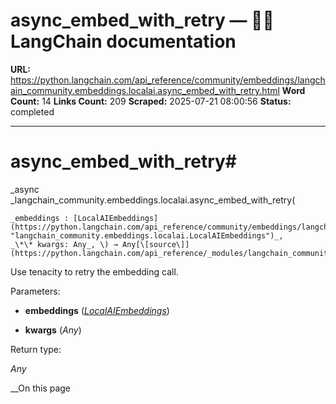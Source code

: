# async_embed_with_retry — 🦜🔗 LangChain  documentation

**URL:** https://python.langchain.com/api_reference/community/embeddings/langchain_community.embeddings.localai.async_embed_with_retry.html
**Word Count:** 14
**Links Count:** 209
**Scraped:** 2025-07-21 08:00:56
**Status:** completed

---

# async\_embed\_with\_retry\#

_async _langchain\_community.embeddings.localai.async\_embed\_with\_retry\(

    _embeddings : [LocalAIEmbeddings](https://python.langchain.com/api_reference/community/embeddings/langchain_community.embeddings.localai.LocalAIEmbeddings.html#langchain_community.embeddings.localai.LocalAIEmbeddings "langchain_community.embeddings.localai.LocalAIEmbeddings")_,     _\*\* kwargs: Any_, \) → Any[\[source\]](https://python.langchain.com/api_reference/_modules/langchain_community/embeddings/localai.html#async_embed_with_retry)\#     

Use tenacity to retry the embedding call.

Parameters:     

  * **embeddings** \([_LocalAIEmbeddings_](https://python.langchain.com/api_reference/community/embeddings/langchain_community.embeddings.localai.LocalAIEmbeddings.html#langchain_community.embeddings.localai.LocalAIEmbeddings "langchain_community.embeddings.localai.LocalAIEmbeddings")\)

  * **kwargs** \(_Any_\)

Return type:     

_Any_

__On this page